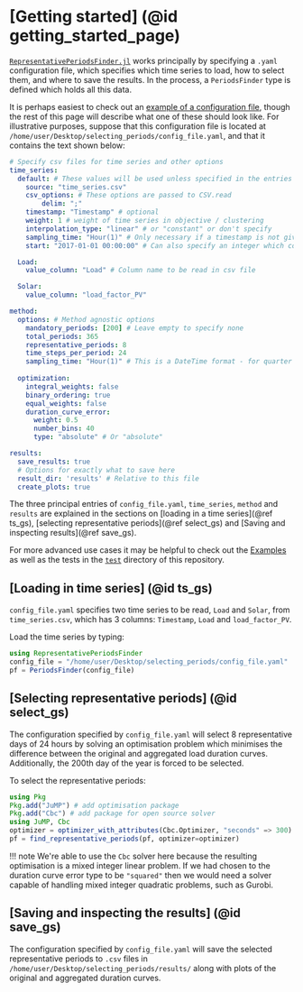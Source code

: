 # [Getting started] (@id getting_started_page)

[`RepresentativePeriodsFinder.jl`](https://ucm.pages.gitlab\.kuleuven\.be/representativeperiodsfinder.jl/) works principally by specifying a `.yaml` configuration file, which specifies which time series to load, how to select them, and where to save the results. In the process, a `PeriodsFinder` type is defined which holds all this data.

It is perhaps easiest to check out an [example of a configuration file](https://gitlab.kuleuven.be/UCM/representativedaysfinder.jl/-/blob/master/data/default.yaml), though the rest of this page will describe what one of these should look like. For illustrative purposes, suppose that this configuration file is located at `/home/user/Desktop/selecting_periods/config_file.yaml`, and that it contains the text shown below:

```yaml
# Specify csv files for time series and other options
time_series:
  default: # These values will be used unless specified in the entries below
    source: "time_series.csv"
    csv_options: # These options are passed to CSV.read
        delim: ";"
    timestamp: "Timestamp" # optional
    weight: 1 # weight of time series in objective / clustering
    interpolation_type: "linear" # or "constant" or don't specify
    sampling_time: "Hour(1)" # Only necessary if a timestamp is not given
    start: "2017-01-01 00:00:00" # Can also specify an integer which corresponds to rows in the .csv file

  Load:
    value_column: "Load" # Column name to be read in csv file

  Solar:
    value_column: "load_factor_PV"

method:
  options: # Method agnostic options
    mandatory_periods: [200] # Leave empty to specify none
    total_periods: 365
    representative_periods: 8
    time_steps_per_period: 24
    sampling_time: "Hour(1)" # This is a DateTime format - for quarter hours, Hour(0.25)
  
  optimization:
    integral_weights: false
    binary_ordering: true
    equal_weights: false
    duration_curve_error:
      weight: 0.5
      number_bins: 40
      type: "absolute" # Or "absolute"

results:
  save_results: true
  # Options for exactly what to save here
  result_dir: 'results' # Relative to this file
  create_plots: true
```

The three principal entries of `config_file.yaml`, `time_series`, `method` and `results` are explained in the sections on [loading in a time series](@ref ts_gs), [selecting representative periods](@ref select_gs) and [Saving and inspecting results](@ref save_gs).

For more advanced use cases it may be helpful to check out the [Examples](@ref) as well as the tests in the [`test`](https://gitlab.kuleuven.be/UCM/representativedaysfinder.jl/-/tree/dev/test) directory of this repository.

## [Loading in time series] (@id ts_gs)
`config_file.yaml` specifies two time series to be read, `Load` and `Solar`, from `time_series.csv`, which has 3 columns: `Timestamp`, `Load` and `load_factor_PV`.

Load the time series by typing:
```julia
using RepresentativePeriodsFinder
config_file = "/home/user/Desktop/selecting_periods/config_file.yaml"
pf = PeriodsFinder(config_file)
```

## [Selecting representative periods] (@id select_gs)
The configuration specified by `config_file.yaml` will select 8 representative days of 24 hours by solving an optimisation problem which minimises the difference between the original and aggregated load duration curves. Additionally, the 200th day of the year is forced to be selected.

To select the representative periods:
```julia
using Pkg
Pkg.add("JuMP") # add optimisation package
Pkg.add("Cbc") # add package for open source solver
using JuMP, Cbc
optimizer = optimizer_with_attributes(Cbc.Optimizer, "seconds" => 300) # seconds specifies time out limit
pf = find_representative_periods(pf, optimizer=optimizer)
```

!!! note
  We're able to use the `Cbc` solver here because the resulting optimisation is a mixed integer linear problem. If we had chosen to the duration curve error type to be `"squared"` then we would need a solver capable of handling mixed integer quadratic problems, such as Gurobi.

## [Saving and inspecting the results] (@id save_gs)
The configuration specified by `config_file.yaml` will save the selected representative periods to `.csv` files in `/home/user/Desktop/selecting_periods/results/` along with plots of the original and aggregated duration curves.